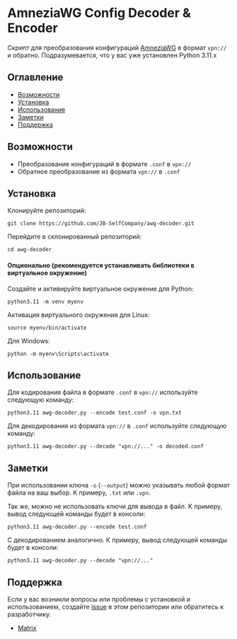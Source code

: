 # AmneziaWG Config Decoder & Encoder

Скрипт для преобразования конфигураций [AmneziaWG](https://github.com/amnezia-vpn/amneziawg-linux-kernel-module) в формат `vpn://` и обратно. Подразумевается, что у вас уже установлен Python 3.11.x

## Оглавление

- [Возможности](#возможности)
- [Установка](#установка)
- [Использование](#использование)
- [Заметки](#заметки)
- [Поддержка](#поддержка)

## Возможности

- Преобразование конфигураций в формате `.conf` в `vpn://`
- Обратное преобразование из формата `vpn://` в `.conf`

## Установка

Клонируйте репозиторий:

    git clone https://github.com/JB-SelfCompany/awg-decoder.git

Перейдите в склонированный репозиторий:
  
    cd awg-decoder

  #### Опционально (рекомендуется устанавливать библиотеки в виртуальное окружение)

  Создайте и активируйте виртуальное окружение для Python:

    python3.11 -m venv myenv

  Активация виртуального окружения для Linux:
    
    source myenv/bin/activate

  Для Windows:
  
    python -m myenv\Scripts\activate

## Использование

Для кодирования файла в формате `.conf` в `vpn://` используйте следующую команду:

    python3.11 awg-decoder.py --encode test.conf -o vpn.txt

Для декодирования из формата `vpn://` в `.conf` используйте следующую команду:

    python3.11 awg-decoder.py --decode "vpn://..." -o decoded.conf

## Заметки

При использовании ключа `-o` (`--output`) можно указывать любой формат файла на ваш выбор. К примеру, `.txt` или `.vpn`. 

Так же, можно не использовать ключи для вывода в файл. К примеру, вывод следующей команды будет в консоли: 

`python3.11 awg-decoder.py --encode test.conf`

С декодированием аналогично. К примеру, вывод следующей команды будет в консоли:

`python3.11 awg-decoder.py --decode "vpn://..."`

## Поддержка

Если у вас возникли вопросы или проблемы с установкой и использованием, создайте [issue](https://github.com/JB-SelfCompany/awg-decoder/issues) в этом репозитории или обратитесь к разработчику.

- [Matrix](https://matrix.to/#/@jack_benq:shd.company)
